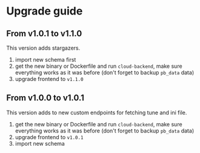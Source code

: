 # Upgrade guide

## From v1.0.1 to v1.1.0

This version adds stargazers.

1. import new schema first
2. get the new binary or Dockerfile and run `cloud-backend`, make sure everything works as it was before (don't forget to backup `pb_data` data)
3. upgrade frontend to `v1.1.0`

## From v1.0.0 to v1.0.1

This version adds to new custom endpoints for fetching tune and ini file.

1. get the new binary or Dockerfile and run `cloud-backend`, make sure everything works as it was before (don't forget to backup `pb_data` data)
2. upgrade frontend to `v1.0.1`
3. import new schema
